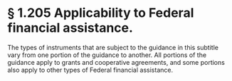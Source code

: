 # § 1.205   Applicability to Federal financial assistance.

The types of instruments that are subject to the guidance in this subtitle vary from one portion of the guidance to another. All portions of the guidance apply to grants and cooperative agreements, and some portions also apply to other types of Federal financial assistance.






